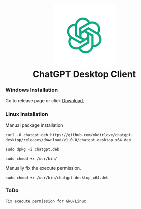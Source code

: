 <h1 align="center">
  <br>
  <a href="https://github.com/mkdirlove/chatgpt-desktop"><img src="https://github.com/mkdirlove/chatgpt-desktop/blob/main/icon.png" height="200px" width="200px" alt="chatgpt-desktop"></a>
  <br>
  ChatGPT Desktop Client
  <br>
</h1>

### Windows Installation
Go to release page or click
[Download.](https://github.com/mkdirlove/chatgpt-desktop/releases/download/v1.0.0/chatgpt-desktop_x64)

### Linux Installation
Manual package installation
```
curl -O chatgpt.deb https://github.com/mkdirlove/chatgpt-desktop/releases/download/v1.0.0/chatgpt-desktop_x64.deb
```
```
sudo dpkg -i chatgpt.deb
```
```
sudo chmod +x /usr/bin/
```
Manually fix the execute permission.
```
sudo chmod +x /usr/bin/chatgpt-desktop_x64.deb
```

### ToDo
```
Fix execute permission for GNU/Linux
```

